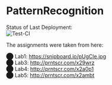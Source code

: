 # PatternRecognition

Status of Last Deployment:</br>
![Test-CI](https://github.com/PavelGenitsoy/PatternRecognition/workflows/Test-CI/badge.svg)

The assignments were taken from here:
  
  ⬤ Lab1: https://snipboard.io/pUgCle.jpg </br>
  ⬤ Lab3: http://prntscr.com/x29wrz </br>
  ⬤ Lab4: http://prntscr.com/x2a0p1 </br>
  ⬤ Lab5: http://prntscr.com/x2ambt
